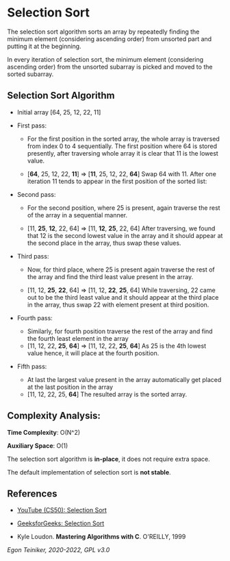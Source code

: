 # Selection Sort

The selection sort algorithm sorts an array by repeatedly finding the minimum element (considering ascending order) from unsorted part and putting it at the beginning.

In every iteration of selection sort, the minimum element (considering ascending order) from the unsorted subarray is picked and moved to the sorted subarray. 

## Selection Sort Algorithm 

* Initial array [64, 25, 12, 22, 11]

* First pass:
    * For the first position in the sorted array, the whole array is traversed from 
    index 0 to 4 sequentially. The first position where 64 is stored presently, 
    after traversing whole array it is clear that 11 is the lowest value.    

    * [**64**, 25, 12, 22, **11**] => [**11**, 25, 12, 22, **64**]
        Swap 64 with 11. After one iteration 11 tends to appear in the first position of the sorted list:

* Second pass:
    * For the second position, where 25 is present, again traverse the rest of 
        the  array in a sequential manner.

    * [11, **25**, **12**, 22, 64] => [11, **12**, **25**, 22, 64]
        After traversing, we found that 12 is the second lowest value in the array 
        and it should appear at the second place in the array, thus swap these values.

* Third pass:
    * Now, for third place, where 25 is present again traverse the rest of the array and find the third least value present in the array.

    * [11, 12, **25**, **22**, 64] => [11, 12, **22**, **25**, 64] 
    While traversing, 22 came out to be the third least value and it should appear at the third place in the array, thus swap 22 with element present at third position.

* Fourth pass:
    * Similarly, for fourth position traverse the rest of the array and find the fourth least element in the array 
    * [11, 12, 22, **25**, **64**] => [11, 12, 22, **25**, **64**] 
    As 25 is the 4th lowest value hence, it will place at the fourth position.

* Fifth pass:
    * At last the largest value present in the array automatically get placed at the last position in the array
    * [11, 12, 22, 25, **64**] The resulted array is the sorted array.

    

## Complexity Analysis:

**Time Complexity**: O(N^2) 

**Auxiliary Space**: O(1) 

The selection sort algorithm is **in-place**,  it does not require extra space.

The default implementation of selection sort is **not stable**. 


## References
* [YouTube (CS50): Selection Sort](https://youtu.be/3hH8kTHFw2A)
* [GeeksforGeeks: Selection Sort](https://www.geeksforgeeks.org/selection-sort/)

* Kyle Loudon. **Mastering Algorithms with C**. O'REILLY, 1999
 
*Egon Teiniker, 2020-2022, GPL v3.0* 